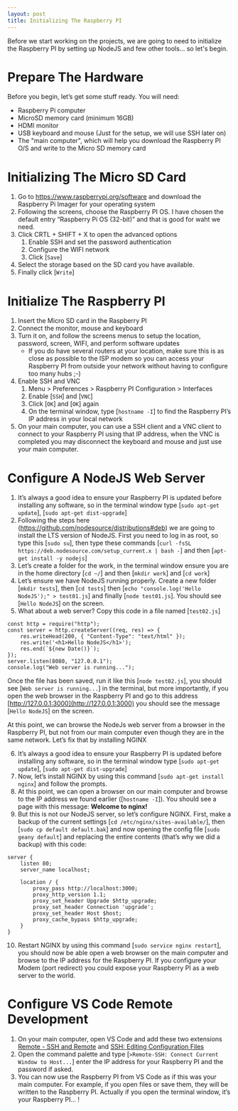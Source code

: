 ```yaml
---
layout: post
title: Initializing The Raspberry PI
---
```


Before we start working on the projects, we are going to need to initialize the Raspberry PI by setting up NodeJS and few other tools... so let's begin.

# Prepare The Hardware

Before you begin, let’s get some stuff ready. You will need:

- Raspberry Pi computer
- MicroSD memory card (minimum 16GB)
- HDMI monitor
- USB keyboard and mouse (Just for the setup, we will use SSH later on)
- The "main computer", which will help you download the Raspberry PI O/S and write to the Micro SD memory card

# Initializing The Micro SD Card

1.  Go to https://www.raspberrypi.org/software and download the Raspberry Pi Imager for your operating system
2.  Following the screens, choose the Raspberry PI OS. I have chosen the default entry “Raspberry Pi OS (32-bit)” and that is good for waht we need.
3.  Click CRTL + SHIFT + X to open the advanced options
    1. Enable SSH and set the password authentication
    2. Configure the WIFI network
    3. Click [`Save`]
4.  Select the storage based on the SD card you have available.
5.  Finally click [`Write`]

# Initialize The Raspberry PI

1. Insert the Micro SD card in the Raspberry PI
2. Connect the monitor, mouse and keyboard
3. Turn it on, and follow the screens menus to setup the location, password, screen, WIFI, and perform software updates
   - If you do have several routers at your location, make sure this is as close as possible to the ISP modem so you can access your Raspberry PI from outside your network without having to configure too many hubs ;-)
4. Enable SSH and VNC
   1. Menu > Preferences > Raspberry PI Configuration > Interfaces
   2. Enable [`SSH`] and [`VNC`]
   3. Click [`OK`] and [`OK`] again
   4. On the terminal window, type [`hostname -I`] to find the Raspberry PI’s IP address in your local network
5. On your main computer, you can use a SSH client and a VNC client to connect to your Raspberry PI using that IP address, when the VNC is completed you may disconnect the keyboard and mouse and just use your main computer.

# Configure A NodeJS Web Server

1. It’s always a good idea to ensure your Raspberry PI is updated before installing any software, so in the terminal window type [`sudo apt-get update`], [`sudo apt-get dist-upgrade`]
2. Following the steps here (https://github.com/nodesource/distributions#deb) we are going to install the LTS version of NodeJS. First you need to log in as root, so type this [`sudo su`], then type these commands [`curl -fsSL https://deb.nodesource.com/setup_current.x | bash -`] and then [`apt-get install -y nodejs`]
3. Let’s create a folder for the work, in the terminal window ensure you are in the home directory [`cd ~/`] and then [`mkdir work`] and [`cd work`]
4. Let’s ensure we have NodeJS running properly. Create a new folder [`mkdir tests`], then [`cd tests`] then [`echo "console.log('Hello NodeJS');" > test01.js`] and finally [`node test01.js`]. You should see [`Hello NodeJS`] on the screen.
5. What about a web server? Copy this code in a file named [`test02.js`]

```
const http = require("http");
const server = http.createServer((req, res) => {
    res.writeHead(200, { "Content-Type": "text/html" });
    res.write('<h1>Hello NodeJS</h1>');
    res.end(`${new Date()}`);
});
server.listen(8080, "127.0.0.1");
console.log("Web server is running...");
```

Once the file has been saved, run it like this [`node test02.js`], you should see [`Web server is running...`] in the terminal, but more importantly, if you open the web browser in the Raspberry PI and go to this address [http://127.0.0.1:3000](http://127.0.0.1:3000) you should see the message [`Hello NodeJS`] on the screen.

At this point, we can browse the NodeJs web server from a browser in the Raspberry PI, but not from our main computer even though they are in the same network. Let’s fix that by installing NGINX

6. It’s always a good idea to ensure your Raspberry PI is updated before installing any software, so in the terminal window type [`sudo apt-get update`], [`sudo apt-get dist-upgrade`]
7. Now, let’s install NGINX by using this command [`sudo apt-get install nginx`] and follow the prompts.
8. At this point, we can open a browser on our main computer and browse to the IP address we found earlier ([`hostname -I`]). You should see a page with this message: **Welcome to nginx!**
9. But this is not our NodeJS server, so let’s configure NGINX. First, make a backup of the current settings [`cd /etc/nginx/sites-available/`], then [`sudo cp default default.bak`] and now opening the config file [`sudo geany default`] and replacing the entire contents (that’s why we did a backup) with this code:

```
server {
    listen 80;
    server_name localhost;

    location / {
        proxy_pass http://localhost:3000;
        proxy_http_version 1.1;
        proxy_set_header Upgrade $http_upgrade;
        proxy_set_header Connection 'upgrade';
        proxy_set_header Host $host;
        proxy_cache_bypass $http_upgrade;
    }
}
```

10. Restart NGINX by using this command [`sudo service nginx restart`], you should now be able open a web browser on the main computer and browse to the IP address for the Raspberry PI. If you configure your Modem (port redirect) you could expose your Raspberry PI as a web server to the world.

# Configure VS Code Remote Development

1. On your main computer, open VS Code and add these two extensions [Remote - SSH and Remote](https://marketplace.visualstudio.com/items?itemName=ms-vscode-remote.remote-ssh) and [SSH: Editing Configuration Files](https://marketplace.visualstudio.com/items?itemName=ms-vscode-remote.remote-ssh-edit)
2. Open the command palette and type [`>Remote-SSH: Connect Current Window to Host...`] enter the IP address for your Raspberry PI and the password if asked.
3. You can now use the Raspberry PI from VS Code as if this was your main computer. For example, if you open files or save them, they will be written to the Raspberry PI. Actually if you open the terminal window, it’s your Raspberry PI... !
